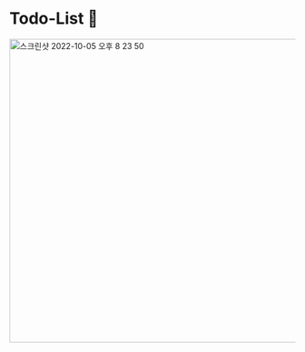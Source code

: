 # Todo-List 📄




<img width="534" alt="스크린샷 2022-10-05 오후 8 23 50" src="https://user-images.githubusercontent.com/76932869/194049473-2491eae5-f202-4ac5-a202-6a6d3517769e.png">
